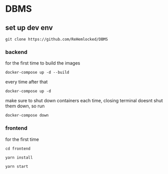 # DBMS

## set up dev env

`git clone https://github.com/ReHemlocked/DBMS`

### backend

for the first time to build the images

`docker-compose up -d --build`

every time after that 

`docker-compose up -d`

make sure to shut down containers each time, closing terminal doesnt shut them down, so run

`docker-compose down`

### frontend

for the first time 

`cd frontend`

`yarn install`

`yarn start`
